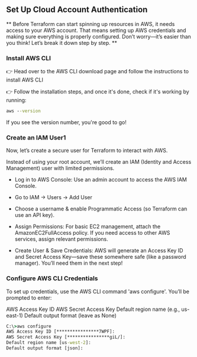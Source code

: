 ## Set Up Cloud Account Authentication

** Before Terraform can start spinning up resources in AWS, it needs access to your AWS account. That means setting up AWS credentials and making sure everything is properly configured. Don’t worry—it’s easier than you think! Let’s break it down step by step. **

### Install AWS CLI

👉 Head over to the AWS CLI download page and follow the instructions to install AWS CLI

👉 Follow the installation steps, and once it's done, check if it's working by running:

```cmd
aws --version
```

If you see the version number, you're good to go!

### Create an IAM User1

Now, let’s create a secure user for Terraform to interact with AWS. 

Instead of using your root account, we’ll create an IAM (Identity and Access Management) user with limited permissions.

- Log in to AWS Console: Use an admin account to access the AWS IAM Console. 

- Go to IAM → Users → Add User 

- Choose a username & enable Programmatic Access (so Terraform can use an API key).

- Assign Permissions: For basic EC2 management, attach the AmazonEC2FullAccess policy. If you need access to other AWS services, assign relevant permissions. 

- Create User & Save Credentials: AWS will generate an Access Key ID and Secret Access Key—save these somewhere safe (like a password manager). You’ll need them in the next step!

### Configure AWS CLI Credentials

To set up credentials, use the AWS CLI command 'aws configure'. You’ll be prompted to enter:

AWS Access Key ID
AWS Secret Access Key
Default region name (e.g., us-east-1)
Default output format (leave as None)

```cmd
C:\>aws configure
AWS Access Key ID [****************7WPF]:
AWS Secret Access Key [****************giL/]:
Default region name [us-west-2]:
Default output format [json]:
```
